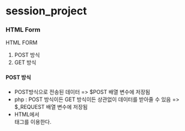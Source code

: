 # session_project
### HTML Form
  HTML FORM 
  1. POST 방식
  2. GET 방식
#### POST 방식
- POST방식으로 전송된 데이터 => $POST 배열 변수에 저장됨
- php : POST 방식이든 GET 방식이든 상관없이 데이터를 받아줄 수 있음 => $_REQUEST 배열 변수에 저장됨
- HTML에서 <form> 태그를 이용한다.
